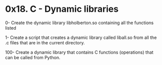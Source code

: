 # 0x18. C - Dynamic libraries

0- Create the dynamic library libholberton.so containing all the functions listed

1- Create a script that creates a dynamic library called liball.so from all the .c files that are in the current directory.

100- Create a dynamic library that contains C functions (operations) that can be called from Python.
